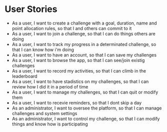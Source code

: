 # User Stories

-   As a user, I want to create a challenge with a goal, duration, name and point allocation rules, so that I and others can commit to it
-   As a user, I want to join a challenge, so that I can do things others are doing
-   As a user, I want to track my progress in a determinated challenge, so that I can know how i'm doing
-   As a user, I want to have an account, so that I can save my challenges
-   As a user, I want to browse the app, so that I can see/join existig challenges
-   As a user, I want to record my activities, so that I can climb in the leaderboard
-   As a user, I want to have stadistics on my challenges, so that I can review how I did it in a period of time
-   As a user, I want to manage my challenges, so that I can quit or modify them
-   As a user, I want to recevie reminders, so that I dont skip a day
-   As an administrator, I want to oversee the platform, so that I can manage challenges and system settings
-   As an administrator, I want to control my challenge, so that I can modify things and know how is participating
